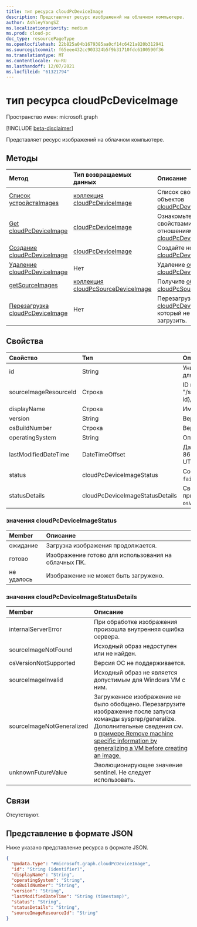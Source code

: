 ```yaml
---
title: тип ресурса cloudPcDeviceImage
description: Представляет ресурс изображений на облачном компьютере.
author: AshleyYangSZ
ms.localizationpriority: medium
ms.prod: cloud-pc
doc_type: resourcePageType
ms.openlocfilehash: 22b825a04b1679385aa0cf14c6421a820b312941
ms.sourcegitcommit: f65eee432cc903324b5f9b31710fdc6100590f36
ms.translationtype: MT
ms.contentlocale: ru-RU
ms.lasthandoff: 12/07/2021
ms.locfileid: "61321794"
---
```

# <a name="cloudpcdeviceimage-resource-type"></a>тип ресурса cloudPcDeviceImage

Пространство имен: microsoft.graph

[!INCLUDE [beta-disclaimer](../../includes/beta-disclaimer.md)]

Представляет ресурс изображений на облачном компьютере.

## <a name="methods"></a>Методы

|Метод|Тип возвращаемых данных|Описание|
|:---|:---|:---|
|[Список устройствImages](../api/virtualendpoint-list-deviceimages.md)|[коллекция cloudPcDeviceImage](../resources/cloudpcdeviceimage.md)|Список свойств и связей объектов [cloudPcDeviceImage.](../resources/cloudpcdeviceimage.md)|
|[Get cloudPcDeviceImage](../api/cloudpcdeviceimage-get.md)|[cloudPcDeviceImage](../resources/cloudpcdeviceimage.md)|Ознакомьтесь с свойствами и отношениями объекта [cloudPcDeviceImage.](../resources/cloudpcdeviceimage.md)|
|[Создание cloudPcDeviceImage](../api/virtualendpoint-post-deviceimages.md)|[cloudPcDeviceImage](../resources/cloudpcdeviceimage.md)|Создайте новый [объект cloudPcDeviceImage.](../resources/cloudpcdeviceimage.md)|
|[Удаление cloudPcDeviceImage](../api/cloudpcdeviceimage-delete.md)|Нет|Удаление [объекта cloudPcDeviceImage.](../resources/cloudpcdeviceimage.md)|
|[getSourceImages](../api/cloudpcdeviceimage-getsourceimages.md)|[коллекция cloudPcSourceDeviceImage](../resources/cloudpcsourcedeviceimage.md)|Получите [объекты cloudPcSourceDeviceImage.](../resources/cloudpcsourcedeviceimage.md)|
|[Перезагрузка cloudPcDeviceImage](../api/cloudpcdeviceimage-reupload.md)|Нет|Перезагрузите [объект cloudPcDeviceImage,](../resources/cloudpcdeviceimage.md) который не удалось загрузить.|

## <a name="properties"></a>Свойства

|Свойство|Тип|Описание|
|:---|:---|:---|
|id|String|Уникальный идентификатор для ресурса изображений на облачном компьютере. Только для чтения.|
|sourceImageResourceId|Строка|ID источника ресурса изображений в Azure. Необходимый формат: "/subscriptions/{subscription-id}/resourceGroups/{resourceGroupName}/providers/Microsoft.Compute/images/{imageName}".|
|displayName|Строка|Имя отображения изображения.|
|version|String|Версия изображения. Например: 0.0.1, 1.5.13.|
|osBuildNumber|Строка|Версия сборки ОС изображения. Например: 1909.|
|operatingSystem|String|Операционная система изображения. Например: Windows 10 Корпоративная.|
|lastModifiedDateTime|DateTimeOffset|Данные и время последнего изменения изображения. Время отображается в формате ISO 8601 и времени скоординированного универсального времени (UTC). Например, полночь UTC 1 января 2014 г. отображается как '2014-01-01T00:00:00Z'.|
|status|cloudPcDeviceImageStatus|Состояние изображения на облачном компьютере. Возможные значения: `pending`, `ready`, `failed`.|
|statusDetails|cloudPcDeviceImageStatusDetails|Сведения о состоянии изображения, который указывает, почему не удалось загрузить, если применимо. Возможные значения: `internalServerError` `sourceImageNotFound` , , , , `osVersionNotSupported` и `sourceImageInvalid` `sourceImageNotGeneralized` .|

### <a name="cloudpcdeviceimagestatus-values"></a>значения cloudPcDeviceImageStatus

|Member|Описание|
|:---|:---|
|ожидание|Загрузка изображения продолжается.|
|готово|Изображение готово для использования на облачных ПК.|
|не удалось|Изображение не может быть загружено. |

### <a name="cloudpcdeviceimagestatusdetails-values"></a>значения cloudPcDeviceImageStatusDetails

|Member|Описание|
|:---|:---|
|internalServerError|При обработке изображения произошла внутренняя ошибка сервера.|
|sourceImageNotFound|Исходный образ недоступен или не найден.|
|osVersionNotSupported| Версия ОС не поддерживается.|
|sourceImageInvalid|Исходный образ не является допустимым для Windows VM с ним.|
|sourceImageNotGeneralized|Загруженное изображение не было обобщено. Перезагрузите изображение после запуска команды sysprep/generalize. Дополнительные сведения см. в [примере Remove machine specific information by generalizing a VM before creating an image.](/azure/virtual-machines/generalize)|
|unknownFutureValue|Эволюционирующее значение sentinel. Не следует использовать.|

## <a name="relationships"></a>Связи

Отсутствуют.

## <a name="json-representation"></a>Представление в формате JSON

Ниже указано представление ресурса в формате JSON.
<!-- {
  "blockType": "resource",
  "keyProperty": "id",
  "@odata.type": "microsoft.graph.cloudPcDeviceImage",
  "baseType": "microsoft.graph.entity",
  "openType": false
}
-->

``` json
{
  "@odata.type": "#microsoft.graph.cloudPcDeviceImage",
  "id": "String (identifier)",
  "displayName": "String",
  "operatingSystem": "String",
  "osBuildNumber": "String",
  "version": "String",
  "lastModifiedDateTime": "String (timestamp)",
  "status": "String",
  "statusDetails": "String",
  "sourceImageResourceId": "String"
}
```
